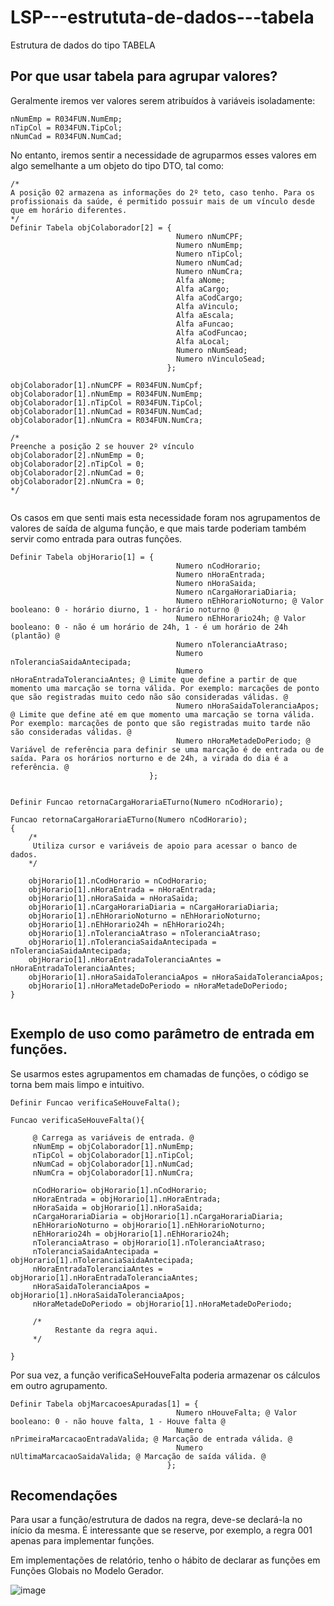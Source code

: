 # LSP---estrututa-de-dados---tabela
Estrutura de dados do tipo TABELA

## Por que usar tabela para agrupar valores?
Geralmente iremos ver valores serem atribuídos à variáveis isoladamente:
```
nNumEmp = R034FUN.NumEmp;
nTipCol = R034FUN.TipCol;
nNumCad = R034FUN.NumCad;
```
No entanto, iremos sentir a necessidade de agruparmos esses valores em algo semelhante a um objeto do tipo DTO, tal como:
```
/*
A posição 02 armazena as informações do 2º teto, caso tenho. Para os profissionais da saúde, é permitido possuir mais de um vínculo desde que em horário diferentes.
*/
Definir Tabela objColaborador[2] = {   
                                     Numero nNumCPF;
                                     Numero nNumEmp;
                                     Numero nTipCol;                                     
                                     Numero nNumCad; 
                                     Numero nNumCra;
                                     Alfa aNome;
                                     Alfa aCargo;
                                     Alfa aCodCargo;
                                     Alfa aVinculo;
                                     Alfa aEscala;
                                     Alfa aFuncao;
                                     Alfa aCodFuncao;
                                     Alfa aLocal;
                                     Numero nNumSead;
                                     Numero nVinculoSead;
                                   };

objColaborador[1].nNumCPF = R034FUN.NumCpf;
objColaborador[1].nNumEmp = R034FUN.NumEmp;
objColaborador[1].nTipCol = R034FUN.TipCol;  
objColaborador[1].nNumCad = R034FUN.NumCad;
objColaborador[1].nNumCra = R034FUN.NumCra;

/*
Preenche a posição 2 se houver 2º vínculo
objColaborador[2].nNumEmp = 0;
objColaborador[2].nTipCol = 0;
objColaborador[2].nNumCad = 0;
objColaborador[2].nNumCra = 0;
*/


```
Os casos em que senti mais esta necessidade foram nos agrupamentos de valores de saída de alguma função, e que mais tarde poderiam também servir como entrada para outras funções.
```
Definir Tabela objHorario[1] = {   
                                     Numero nCodHorario;
                                     Numero nHoraEntrada;
                                     Numero nHoraSaida;
                                     Numero nCargaHorariaDiaria;                       
                                     Numero nEhHorarioNoturno; @ Valor booleano: 0 - horário diurno, 1 - horário noturno @
                                     Numero nEhHorario24h; @ Valor booleano: 0 - não é um horário de 24h, 1 - é um horário de 24h (plantão) @                                        
                                     Numero nToleranciaAtraso;
                                     Numero nToleranciaSaidaAntecipada;
                                     Numero nHoraEntradaToleranciaAntes; @ Limite que define a partir de que momento uma marcação se torna válida. Por exemplo: marcações de ponto que são registradas muito cedo não são consideradas válidas. @
                                     Numero nHoraSaidaToleranciaApos;  @ Limite que define até em que momento uma marcação se torna válida. Por exemplo: marcações de ponto que são registradas muito tarde não são consideradas válidas. @
                                     Numero nHoraMetadeDoPeriodo; @ Variável de referência para definir se uma marcação é de entrada ou de saída. Para os horários norturno e de 24h, a virada do dia é a referência. @
                               };


Definir Funcao retornaCargaHorariaETurno(Numero nCodHorario);

Funcao retornaCargaHorariaETurno(Numero nCodHorario);
{ 
    /*
     Utiliza cursor e variáveis de apoio para acessar o banco de dados.
    */

    objHorario[1].nCodHorario = nCodHorario;
    objHorario[1].nHoraEntrada = nHoraEntrada; 
    objHorario[1].nHoraSaida = nHoraSaida;
    objHorario[1].nCargaHorariaDiaria = nCargaHorariaDiaria;
    objHorario[1].nEhHorarioNoturno = nEhHorarioNoturno;
    objHorario[1].nEhHorario24h = nEhHorario24h;
    objHorario[1].nToleranciaAtraso = nToleranciaAtraso;
    objHorario[1].nToleranciaSaidaAntecipada = nToleranciaSaidaAntecipada;
    objHorario[1].nHoraEntradaToleranciaAntes = nHoraEntradaToleranciaAntes;
    objHorario[1].nHoraSaidaToleranciaApos = nHoraSaidaToleranciaApos;
    objHorario[1].nHoraMetadeDoPeriodo = nHoraMetadeDoPeriodo;
}


```
## Exemplo de uso como parâmetro de entrada em funções.
Se usarmos estes agrupamentos em chamadas de funções, o código se torna bem mais limpo e intuitivo.


```
Definir Funcao verificaSeHouveFalta();

Funcao verificaSeHouveFalta(){

     @ Carrega as variáveis de entrada. @
     nNumEmp = objColaborador[1].nNumEmp;
     nTipCol = objColaborador[1].nTipCol;  
     nNumCad = objColaborador[1].nNumCad;
     nNumCra = objColaborador[1].nNumCra;

     nCodHorario= objHorario[1].nCodHorario;
     nHoraEntrada = objHorario[1].nHoraEntrada; 
     nHoraSaida = objHorario[1].nHoraSaida;
     nCargaHorariaDiaria = objHorario[1].nCargaHorariaDiaria;
     nEhHorarioNoturno = objHorario[1].nEhHorarioNoturno;
     nEhHorario24h = objHorario[1].nEhHorario24h;
     nToleranciaAtraso = objHorario[1].nToleranciaAtraso;
     nToleranciaSaidaAntecipada = objHorario[1].nToleranciaSaidaAntecipada;
     nHoraEntradaToleranciaAntes = objHorario[1].nHoraEntradaToleranciaAntes;
     nHoraSaidaToleranciaApos = objHorario[1].nHoraSaidaToleranciaApos;
     nHoraMetadeDoPeriodo = objHorario[1].nHoraMetadeDoPeriodo;

     /*
          Restante da regra aqui.
     */

}
```

Por sua vez, a função verificaSeHouveFalta poderia armazenar os cálculos em outro agrupamento.
```
Definir Tabela objMarcacoesApuradas[1] = {   
                                     Numero nHouveFalta; @ Valor booleano: 0 - não houve falta, 1 - Houve falta @
                                     Numero nPrimeiraMarcacaoEntradaValida; @ Marcação de entrada válida. @  
                                     Numero nUltimaMarcacaoSaidaValida; @ Marcação de saída válida. @
                                   };   
```

## Recomendações
Para usar a função/estrutura de dados na regra, deve-se declará-la no início da mesma.
É interessante que se reserve, por exemplo, a regra 001 apenas para implementar funções.

Em implementações de relatório, tenho o hábito de declarar as funções em Funções Globais no Modelo Gerador.

![image](https://github.com/heripedroso/LSP---converte-minutos-em-HH-MI/assets/22459829/fa6ef8f7-399d-4923-9c2e-a814f502bddc)

